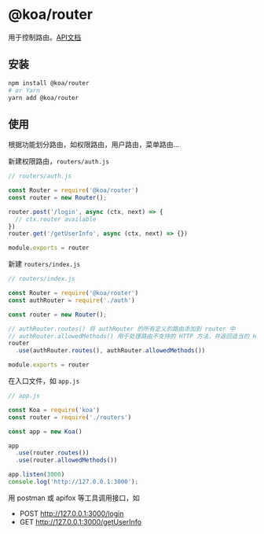 # @koa/router

用于控制路由。[API文档](https://github.com/koajs/router/blob/HEAD/API.md)

## 安装

```bash
npm install @koa/router
# or Yarn
yarn add @koa/router
```

## 使用

根据功能划分路由，如权限路由，用户路由，菜单路由...

新建权限路由，`routers/auth.js`

```js
// routers/auth.js

const Router = require('@koa/router')
const router = new Router();

router.post('/login', async (ctx, next) => {
  // ctx.router available
})
router.get('/getUserInfo', async (ctx, next) => {})

module.exports = router
```

新建 `routers/index.js`

```js
// routers/index.js

const Router = require('@koa/router')
const authRouter = require('./auth')

const router = new Router();

// authRouter.routes() 将 authRouter 的所有定义的路由添加到 router 中
// authRouter.allowedMethods() 用于处理路由不支持的 HTTP 方法，并返回适当的 HTTP 响应
router
  .use(authRouter.routes(), authRouter.allowedMethods())

module.exports = router
```

在入口文件，如 `app.js`

```js
// app.js

const Koa = require('koa')
const router = require('./routers')

const app = new Koa()

app
  .use(router.routes())
  .use(router.allowedMethods())

app.listen(3000)
console.log('http://127.0.0.1:3000');
```

用 postman 或 apifox 等工具调用接口，如
- POST http://127.0.0.1:3000/login
- GET  http://127.0.0.1:3000/getUserInfo